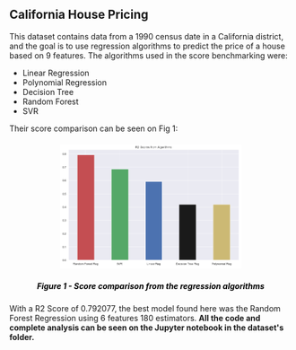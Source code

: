 ## California House Pricing

This dataset contains data from a 1990 census date in a California district, and the goal is to use regression algorithms to predict the price of a house based on 9 features. The algorithms used in the score benchmarking were:

* Linear Regression
* Polynomial Regression
* Decision Tree
* Random Forest
* SVR

Their score comparison can be seen on Fig 1:

<a>
    <div style="margin: 20px;">
        <p align="middle">
            <img width="70%" src="./images/california_r2_scores.png"/>
            <h5 style="color:black;" align="middle">Figure 1 - Score comparison from the regression algorithms</h5>
        </p>
    </div>
</a>

With a R2 Score of 0.792077, the best model found here was the Random Forest Regression using 6 features 180 estimators.
**All the code and complete analysis can be seen on the Jupyter notebook in the dataset's folder.**
